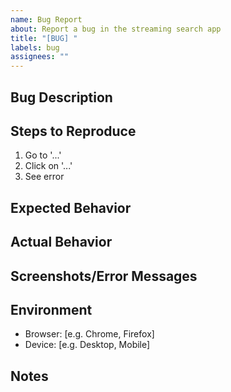 ```yaml
---
name: Bug Report
about: Report a bug in the streaming search app
title: "[BUG] "
labels: bug
assignees: ""
---
```


## Bug Description

<!-- Briefly describe what's broken and what should happen instead -->

## Steps to Reproduce

1. Go to '...'
2. Click on '...'
3. See error

## Expected Behavior

<!-- What should happen -->

## Actual Behavior

<!-- What actually happens -->

## Screenshots/Error Messages

<!-- If applicable, add screenshots or error messages -->

## Environment

- Browser: [e.g. Chrome, Firefox]
- Device: [e.g. Desktop, Mobile]

## Notes

<!-- Any other information that might be helpful -->
